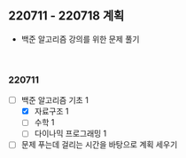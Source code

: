## 220711 - 220718 계획
- 백준 알고리즘 강의를 위한 문제 풀기
<br>

### 220711
- [ ] 백준 알고리즘 기초 1
    - [x] 자료구조 1
    - [ ] 수학 1
    - [ ] 다이나믹 프로그래밍 1
- [ ] 문제 푸는데 걸리는 시간을 바탕으로 계획 세우기